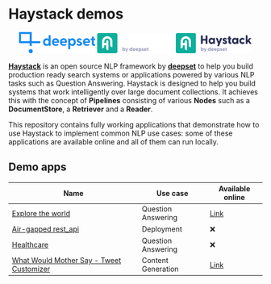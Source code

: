 # Haystack demos

<p align="center" float="left">
  <img alt="" src="https://raw.githubusercontent.com/deepset-ai/.github/main/deepset-logo-colored.png" width="30%"/>
  <img alt="" src="https://raw.githubusercontent.com/deepset-ai/.github/main/haystack-logo-colored-on-dark.png#gh-dark-mode-only" width="30%"/>
  <img alt="" src="https://raw.githubusercontent.com/deepset-ai/.github/main/haystack-logo-colored.png#gh-light-mode-only" width="30%"/>
</p>

<strong><a href="https://github.com/deepset-ai/haystack">Haystack</a></strong> is an open source NLP framework by
<strong><a href="https://deepset.ai">deepset</a></strong> to help you build production ready search systems or
applications powered by various NLP tasks such as Question Answering. Haystack is designed to help you build systems
that work intelligently over large document collections. It achieves this with the concept of
<strong>Pipelines</strong> consisting of various <strong>Nodes</strong> such as a <strong>DocumentStore</strong>,
a <strong>Retriever</strong> and a <strong>Reader</strong>.

This repository contains fully working applications that demonstrate how to use Haystack to implement common NLP use
cases: some of these applications are available online and all of them can run locally.

## Demo apps

| Name                                        | Use case           | Available online                         |
| ------------------------------------------- | ------------------ | ---------------------------------------- |
| [Explore the world](./explore_the_world/)   | Question Answering | [Link](https://haystack-demo.deepset.ai) |
| [Air-gapped rest_api](./airgapped-rest_api) | Deployment         | :x:                                      |
| [Healthcare](./healthcare)                  | Question Answering | :x:                                      |
| [What Would Mother Say - Tweet Customizer](https://github.com/TuanaCelik/what-would-mother-say)  | Content Generation | [Link](https://huggingface.co/spaces/Tuana/what-would-mother-say) |
